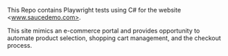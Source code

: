 This Repo contains Playwright tests using C# for the website <www.saucedemo.com>. 

This site mimics an e-commerce portal and provides opportunity to automate product selection, shopping cart management, and the checkout process.
